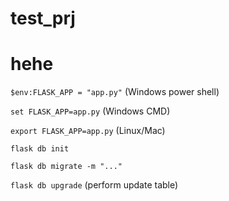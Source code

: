 # test_prj
# hehe
`$env:FLASK_APP = "app.py"`  (Windows power shell)

`set FLASK_APP=app.py` (Windows CMD)

`export FLASK_APP=app.py` (Linux/Mac)

`flask db init`

`flask db migrate -m "..."`

`flask db upgrade` (perform update table)